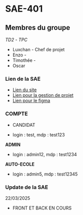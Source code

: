 # SAE-401

## Membres du groupe
_TD2_ - _TPC_

* Luxchan - Chef de projet
* Enzo - 
* Timothée - 
* Oscar 

### Lien de la SAE
* [Lien du site](https://anatanoooooooooo.github.io/SAE401T)
* [Lien pour la gestion de projet](https://docs.google.com/document/d/1yq73n3k2S7ZkVL3o0onS-7HZV3GBDi14siKk4bIMVpo/edit?usp=sharing)
* [Lien pour le figma](https://www.figma.com/design/l19bbzA2DafIB0htEvGu4w/Maquette-LOET-Auto-Ecole?node-id=0-1&t=9OHEUjKttR7XU7hg-1)

### COMPTE

* CANDIDAT
- login : test, mdp : test123

__ADMIN__  
- login : admin12, mdp : test1234

__AUTO-ECOLE__  
- login : admin5, mdp : test12345

### Update de la SAE
22/03/2025

* FRONT ET BACK EN COURS
